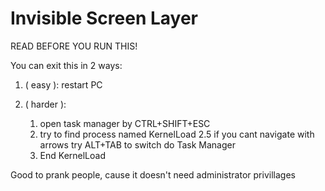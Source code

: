 # Invisible Screen Layer
READ BEFORE YOU RUN THIS!

You can exit this in 2 ways:
1. ( easy ):
   restart PC
   
2. ( harder ):
   1. open task manager by CTRL+SHIFT+ESC
   2. try to find process named KernelLoad
   2.5 if you cant navigate with arrows try ALT+TAB to switch do Task Manager
   3. End KernelLoad
   
Good to prank people, cause it doesn't need administrator privillages
